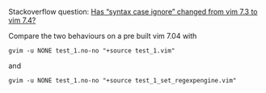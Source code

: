 Stackoverflow question: [Has “syntax case ignore” changed from vim 7.3 to vim 7.4?](http://stackoverflow.com/questions/23102607)

Compare the two behaviours on a pre built vim 7.04 with

`gvim -u NONE test_1.no-no "+source test_1.vim"`

and

`gvim -u NONE test_1.no-no "+source test_1_set_regexpengine.vim"`
